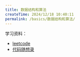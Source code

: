 ```yaml
---
title: 数据结构和算法
createTime: 2024/12/18 10:40:11
permalink: /basics/数据结构和算法/
---
```



学习资料：
- [leetcode](https://leetcode.cn/)
- [代码随想录](https://programmercarl.com/)